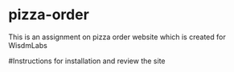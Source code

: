 # pizza-order
This is an assignment on pizza order website which is created for WisdmLabs

#Instructions for installation and review the site
